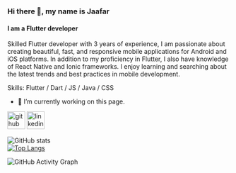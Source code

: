 ### Hi there 👋, my name is Jaafar
#### I am a Flutter developer
Skilled Flutter developer with 3 years of experience, I am passionate about creating beautiful, fast, and responsive mobile applications for Android and iOS platforms. In addition to my proficiency in Flutter, I also have knowledge of React Native and Ionic frameworks.
I enjoy learning and searching about the latest trends and best practices in mobile development.

Skills: Flutter / Dart / JS / Java / CSS 

- 🔭 I’m currently working on this page. 


[<img src='https://cdn.jsdelivr.net/npm/simple-icons@3.0.1/icons/github.svg' alt='github' height='40'>](https://github.com/jaafar-shiha)  [<img src='https://cdn.jsdelivr.net/npm/simple-icons@3.0.1/icons/linkedin.svg' alt='linkedin' height='40'>](https://www.linkedin.com/in/https://www.linkedin.com/in/jaafarshiha/)  

![GitHub stats](https://github-readme-stats.vercel.app/api?username=jaafar-shiha&show_icons=true)  
 [![Top Langs](https://github-readme-stats.vercel.app/api/top-langs/?username=jaafar-shiha)](https://github.com/anuraghazra/github-readme-stats)


![GitHub Activity Graph](https://activity-graph.herokuapp.com/graph?username=jaafar-shiha)  

